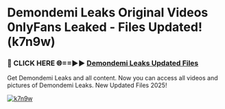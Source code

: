 # Demondemi Leaks Original Videos 0nlyFans Leaked - Files Updated! (k7n9w)

<h3>🔴 CLICK HERE 🌐==►► <a href="https://tinyurl.com/3hn5wdd3" rel="nofollow">Demondemi Leaks Updated Files</a></h3>

Get Demondemi Leaks and all content. Now you can access all videos and pictures of Demondemi Leaks. New Updated Files 2025!

[![k7n9w](https://i.imgur.com/4HnBqBT.gif)](https://tinyurl.com/3hn5wdd3)
